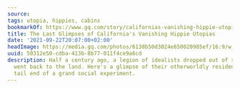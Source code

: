 ```yaml
---
source:
tags: utopia, hippies, cabins
bookmarkOf: https://www.gq.com/story/californias-vanishing-hippie-utopias
title: The Last Glimpses of California's Vanishing Hippie Utopias
date: '2021-09-22T20:07:00+02:00'
headImage: https://media.gq.com/photos/6138b50d3024e650020985ef/16:9/w_1280,c_limit/hippie-homes-gq-style-fall-winter-2021-social.jpg
uuid: 50312e50-cdba-413b-8b77-011f4ce9a6cd
description: Half a century ago, a legion of idealists dropped out of society and
  went back to the land. Here's a glimpse of their otherworldly residences—and the
  tail end of a grand social experiment.
---
```


